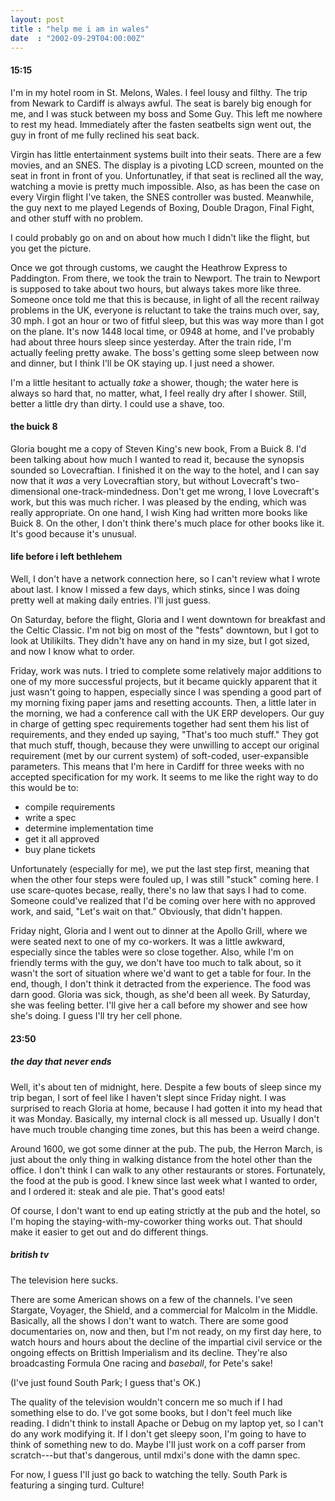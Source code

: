 ```yaml
---
layout: post
title : "help me i am in wales"
date  : "2002-09-29T04:00:00Z"
---
```

<h4>15:15</h4>I'm in my hotel room in St. Melons, Wales.  I feel lousy and filthy.  The trip from Newark to Cardiff is always awful.  The seat is barely big enough for me, and I was stuck between my boss and Some Guy.  This left me nowhere to rest my head.  Immediately after the fasten seatbelts sign went out, the guy in front of me fully reclined his seat back.

Virgin has little entertainment systems built into their seats.  There are a few movies, and an SNES.  The display is a pivoting LCD screen, mounted on the seat in front in front of you.  Unfortunatley, if that seat is reclined all the way, watching a movie is pretty much impossible.  Also, as has been the case on every Virgin flight I've taken, the SNES controller was busted.  Meanwhile, the guy next to me played Legends of Boxing, Double Dragon, Final Fight, and other stuff with no problem.

I could probably go on and on about how much I didn't like the flight, but you get the picture.

Once we got through customs, we caught the Heathrow Express to Paddington. From there, we took the train to Newport.  The train to Newport is supposed to take about two hours, but always takes more like three.  Someone once told me that this is because, in light of all the recent railway problems in the UK, everyone is reluctant to take the trains much over, say, 30 mph.  I got an hour or two of fitful sleep, but this was way more than I got on the plane.  It's now 1448 local time, or 0948 at home, and I've probably had about three hours sleep since yesterday.  After the train ride, I'm actually feeling pretty awake.  The boss's getting some sleep between now and dinner, but I think I'll be OK staying up.  I just need a shower.

I'm a little hesitant to actually <em>take</em> a shower, though;  the water here is always so hard that, no matter, what, I feel really dry after I shower. Still, better a little dry than dirty.  I could use a shave, too.<h4>the buick 8</h4>Gloria bought me a copy of Steven King's new book, From a Buick 8.  I'd been talking about how much I wanted to read it, because the synopsis sounded so Lovecraftian.  I finished it on the way to the hotel, and I can say now that it <em>was</em> a very Lovecraftian story, but without Lovecraft's two-dimensional one-track-mindedness.  Don't get me wrong, I love Lovecraft's work, but this was much richer.  I was pleased by the ending, which was really appropriate. On one hand, I wish King had written more books like Buick 8.  On the other, I don't think there's much place for other books like it.  It's good because it's unusual.<h4>life before i left bethlehem</h4>Well, I don't have a network connection here, so I can't review what I wrote about last.  I know I missed a few days, which stinks, since I was doing pretty well at making daily entries.  I'll just guess.

On Saturday, before the flight, Gloria and I went downtown for breakfast and the Celtic Classic.  I'm not big on most of the "fests" downtown, but I got to look at Utilikilts.  They didn't have any on hand in my size, but I got sized, and now I know what to order.

Friday, work was nuts.  I tried to complete some relatively major additions to one of my more successful projects, but it became quickly apparent that it just wasn't going to happen, especially since I was spending a good part of my morning fixing paper jams and resetting accounts.  Then, a little later in the morning, we had a conference call with the UK ERP developers.  Our guy in charge of getting spec requirements together had sent them his list of requirements, and they ended up saying, "That's too much stuff."  They got that much stuff, though, because they were unwilling to accept our original requirement (met by our current system) of soft-coded, user-expansible parameters.  This means that I'm here in Cardiff for three weeks with no accepted specification for my work.  It seems to me like the right way to do this would be to:
<ul>
<li>compile requirements</li>
<li>write a spec</li>
<li>determine implementation time</li>
<li>get it all approved</li>
<li>buy plane tickets</li>
</ul>

Unfortunately (especially for me), we put the last step first, meaning that when the other four steps were fouled up, I was still "stuck" coming here.  I use scare-quotes becase, really, there's no law that says I had to come. Someone could've realized that I'd be coming over here with no approved work, and said, "Let's wait on that."  Obviously, that didn't happen.

Friday night, Gloria and I went out to dinner at the Apollo Grill, where we were seated next to one of my co-workers.  It was a little awkward, especially since the tables were so close together.  Also, while I'm on friendly terms with the guy, we don't have too much to talk about, so it wasn't the sort of situation where we'd want to get a table for four.  In the end, though, I don't think it detracted from the experience.  The food was darn good.  Gloria was sick, though, as she'd been all week.  By Saturday, she was feeling better. I'll give her a call before my shower and see how she's doing.  I guess I'll try her cell phone.<h4>23:50</h4><h5>the day that never ends</h5>Well, it's about ten of midnight, here.  Despite a few bouts of sleep since my trip began, I sort of feel like I haven't slept since Friday night.  I was surprised to reach Gloria at home, because I had gotten it into my head that it was Monday.  Basically, my internal clock is all messed up.  Usually I don't have much trouble changing time zones, but this has been a weird change.

Around 1600, we got some dinner at the pub.  The pub, the Herron March, is just about the only thing in walking distance from the hotel other than the office. I don't think I can walk to any other restaurants or stores.  Fortunately, the food at the pub is good.  I knew since last week what I wanted to order, and I ordered it:  steak and ale pie.  That's good eats!

Of course, I don't want to end up eating strictly at the pub and the hotel, so I'm hoping the staying-with-my-coworker thing works out.  That should make it easier to get out and do different things.<h5>british tv</h5>The television here sucks.

There are some American shows on a few of the channels.  I've seen Stargate, Voyager, the Shield, and a commercial for Malcolm in the Middle.  Basically, all the shows I don't want to watch.  There are some good documentaries on, now and then, but I'm not ready, on my first day here, to watch hours and hours about the decline of the impartial civil service or the ongoing effects on Brittish Imperialism and its decline.  They're also broadcasting Formula One racing and <em>baseball</em>, for Pete's sake!

(I've just found South Park;  I guess that's OK.)

The quality of the television wouldn't concern me so much if I had something else to do.  I've got some books, but I don't feel much like reading.  I didn't think to install Apache or Debug on my laptop yet, so I can't do any work modifying it.  If I don't get sleepy soon, I'm going to have to think of something new to do.  Maybe I'll just work on a coff parser from scratch---but that's dangerous, until mdxi's done with the damn spec.

For now, I guess I'll just go back to watching the telly.  South Park is featuring a singing turd.  Culture!

